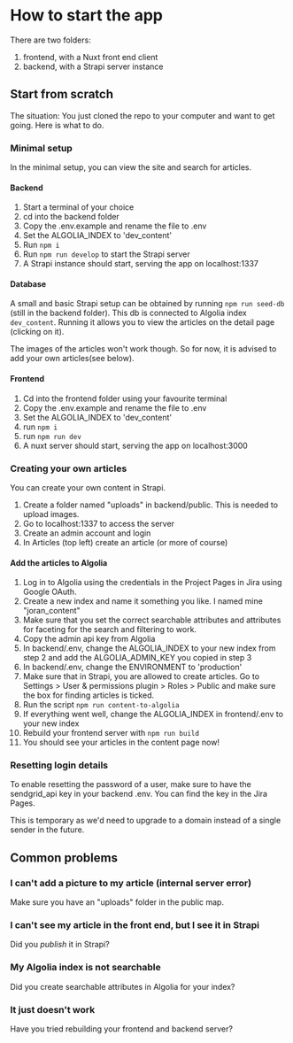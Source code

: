 # How to start the app

There are two folders:

1. frontend, with a Nuxt front end client
2. backend, with a Strapi server instance

## Start from scratch

The situation: You just cloned the repo to your computer and want to get going. Here is what to do.

### Minimal setup

In the minimal setup, you can view the site and search for articles.

#### Backend

1. Start a terminal of your choice
2. cd into the backend folder
3. Copy the .env.example and rename the file to .env
4. Set the ALGOLIA_INDEX to 'dev_content'
5. Run `npm i`
6. Run `npm run develop` to start the Strapi server
7. A Strapi instance should start, serving the app on localhost:1337

#### Database

A small and basic Strapi setup can be obtained by running `npm run seed-db` (still in the backend folder). This db is connected to Algolia index `dev_content`. Running it allows you to view the articles on the detail page (clicking on it).

The images of the articles won't work though. So for now, it is advised to add your own articles(see below).

#### Frontend

1. Cd into the frontend folder using your favourite terminal
2. Copy the .env.example and rename the file to .env
3. Set the ALGOLIA_INDEX to 'dev_content'
4. run `npm i`
5. run `npm run dev`
6. A nuxt server should start, serving the app on localhost:3000

### Creating your own articles

You can create your own content in Strapi.

1. Create a folder named "uploads" in backend/public. This is needed to upload images.
2. Go to localhost:1337 to access the server
3. Create an admin account and login
4. In Articles (top left) create an article (or more of course)

#### Add the articles to Algolia

1. Log in to Algolia using the credentials in the Project Pages in Jira using Google OAuth.
2. Create a new index and name it something you like. I named mine "joran_content"
3. Make sure that you set the correct searchable attributes and attributes for faceting for the search and filtering to work.
4. Copy the admin api key from Algolia
5. In backend/.env, change the ALGOLIA_INDEX to your new index from step 2 and add the ALGOLIA_ADMIN_KEY you copied in step 3
6. In backend/.env, change the ENVIRONMENT to 'production'
7. Make sure that in Strapi, you are allowed to create articles. Go to Settings > User & permissions plugin > Roles > Public and make sure the box for finding articles is ticked.
8. Run the script `npm run content-to-algolia`
9. If everything went well, change the ALGOLIA_INDEX in frontend/.env to your new index
10. Rebuild your frontend server with `npm run build`
11. You should see your articles in the content page now!

### Resetting login details

To enable resetting the password of a user, make sure to have the sendgrid_api key in your backend .env. You can find the key in the Jira Pages.

This is temporary as we'd need to upgrade to a domain instead of a single sender in the future.

## Common problems

### I can't add a picture to my article (internal server error)

Make sure you have an "uploads" folder in the public map.

### I can't see my article in the front end, but I see it in Strapi

Did you _publish_ it in Strapi?

### My Algolia index is not searchable

Did you create searchable attributes in Algolia for your index?

### It just doesn't work

Have you tried rebuilding your frontend and backend server?
